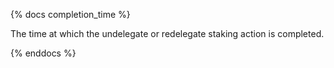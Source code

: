 {% docs completion_time %}

The time at which the undelegate or redelegate staking action is completed.

{% enddocs %}